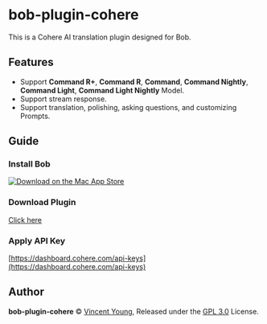 # bob-plugin-cohere
This is a Cohere AI translation plugin designed for Bob.

## Features
- Support **Command R+**, **Command R**, **Command**, **Command Nightly**, **Command Light**, **Command Light Nightly** Model.
- Support stream response.
- Support translation, polishing, asking questions, and customizing Prompts.

## Guide
### Install Bob
[![Download on the Mac App Store](https://cdn.ripperhe.com/oss/master/2022/0626/Download_on_the_Mac_App_Store_Badge_US-UK_RGB_blk_092917.svg)](https://apps.apple.com/cn/app/id1630034110#?platform=mac)

### Download Plugin
[Click here](https://github.com/missuo/bob-plugin-cohere/releases)

### Apply API Key
[https://dashboard.cohere.com/api-keys](https://dashboard.cohere.com/api-keys)

## Author
**bob-plugin-cohere** © [Vincent Young](https://github.com/missuo), Released under the [GPL 3.0](./LICENSE) License.<br>
